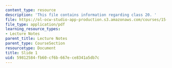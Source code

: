 ```yaml
---
content_type: resource
description: 'This file contains information regarding class 20. '
file: https://ol-ocw-studio-app-production.s3.amazonaws.com/courses/15-783j-product-design-and-development-spring-2006/59812584fb60cf6b667ece8341a5db7c_cls20_tol_trds.pdf
file_type: application/pdf
learning_resource_types:
- Lecture Notes
parent_title: Lecture Notes
parent_type: CourseSection
resourcetype: Document
title: Slide 1
uid: 59812584-fb60-cf6b-667e-ce8341a5db7c
---
```

